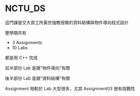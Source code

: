 NCTU_DS
===
這門課是交大資工所黃世強教授開的資料結構與物件導向程式設計

整學期共有
- 3 Assignments
- 10 Labs

都是用 C++ 完成

前半部份 Lab 是跟"物件導向"有關

後半部份 Lab 是跟"資料結構"有關

Assignment 相較於 Lab 大型很多，尤其 Assignment03 很有挑戰性